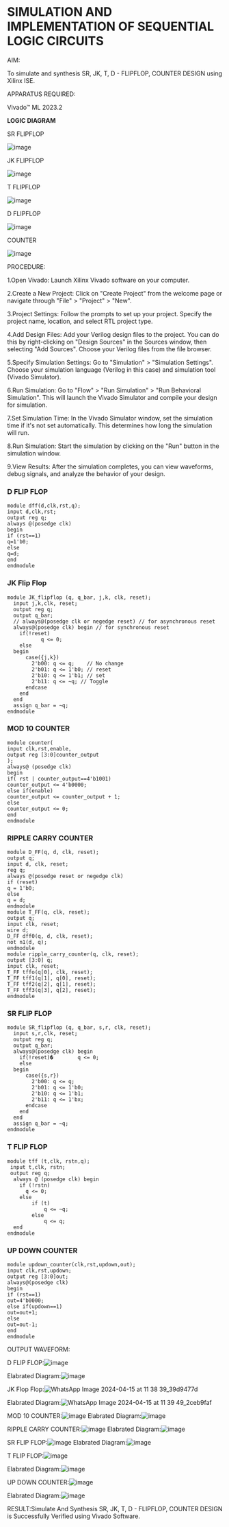 # SIMULATION AND IMPLEMENTATION OF SEQUENTIAL LOGIC CIRCUITS

AIM:

 To simulate and synthesis SR, JK, T, D - FLIPFLOP, COUNTER DESIGN using Xilinx ISE.

APPARATUS REQUIRED:

 Vivado™ ML 2023.2


**LOGIC DIAGRAM**

SR FLIPFLOP

![image](https://github.com/navaneethans/VLSI-LAB-EXP-4/assets/6987778/77fb7f38-5649-4778-a987-8468df9ea3c3)


JK FLIPFLOP

![image](https://github.com/navaneethans/VLSI-LAB-EXP-4/assets/6987778/1510e030-4ddc-42b1-88ce-d00f6f0dc7e6)

T FLIPFLOP

![image](https://github.com/navaneethans/VLSI-LAB-EXP-4/assets/6987778/7a020379-efb1-4104-85ee-439d660baa08)


D FLIPFLOP

![image](https://github.com/navaneethans/VLSI-LAB-EXP-4/assets/6987778/dda843c5-f0a0-4b51-93a2-eaa4b7fa8aa0)


COUNTER

![image](https://github.com/navaneethans/VLSI-LAB-EXP-4/assets/6987778/a1fc5f68-aafb-49a1-93d2-779529f525fa)


  
PROCEDURE:

1.Open Vivado: Launch Xilinx Vivado software on your computer.

2.Create a New Project: Click on "Create Project" from the welcome page or navigate through "File" > "Project" > "New".

3.Project Settings: Follow the prompts to set up your project. Specify the project name, location, and select RTL project type.

4.Add Design Files: Add your Verilog design files to the project. You can do this by right-clicking on "Design Sources" in the Sources window, then selecting "Add Sources". Choose your Verilog files from the file browser.

5.Specify Simulation Settings: Go to "Simulation" > "Simulation Settings". Choose your simulation language (Verilog in this case) and simulation tool (Vivado Simulator).

6.Run Simulation: Go to "Flow" > "Run Simulation" > "Run Behavioral Simulation". This will launch the Vivado Simulator and compile your design for simulation.

7.Set Simulation Time: In the Vivado Simulator window, set the simulation time if it's not set automatically. This determines how long the simulation will run.

8.Run Simulation: Start the simulation by clicking on the "Run" button in the simulation window.

9.View Results: After the simulation completes, you can view waveforms, debug signals, and analyze the behavior of your design.


### D FLIP FLOP
~~~
module dff(d,clk,rst,q);
input d,clk,rst;
output reg q;
always @(posedge clk)
begin
if (rst==1)
q=1'b0;
else
q=d;
end
endmodule
~~~
### JK Flip Flop
~~~
module JK_flipflop (q, q_bar, j,k, clk, reset);  
  input j,k,clk, reset;
  output reg q;
  output q_bar;
  // always@(posedge clk or negedge reset) // for asynchronous reset
  always@(posedge clk) begin // for synchronous reset
    if(!reset)
           q <= 0;
    else 
  begin
      case({j,k})
        2'b00: q <= q;    // No change
        2'b01: q <= 1'b0; // reset
        2'b10: q <= 1'b1; // set
        2'b11: q <= ~q; // Toggle
      endcase
    end
  end
  assign q_bar = ~q;
endmodule
~~~
### MOD 10 COUNTER
~~~
module counter(
input clk,rst,enable,
output reg [3:0]counter_output
);
always@ (posedge clk)
begin 
if( rst | counter_output==4'b1001)
counter_output <= 4'b0000;
else if(enable)
counter_output <= counter_output + 1;
else
counter_output <= 0;
end
endmodule
~~~
### RIPPLE CARRY COUNTER
~~~
module D_FF(q, d, clk, reset);
output q;
input d, clk, reset;
reg q;
always @(posedge reset or negedge clk)
if (reset)
q = 1'b0;
else
q = d;
endmodule
module T_FF(q, clk, reset);
output q;
input clk, reset;
wire d;
D_FF dff0(q, d, clk, reset);
not n1(d, q); 
endmodule
module ripple_carry_counter(q, clk, reset);
output [3:0] q;
input clk, reset;
T_FF tffo(q[0], clk, reset);
T_FF tff1(q[1], q[0], reset);
T_FF tff2(q[2], q[1], reset);
T_FF tff3(q[3], q[2], reset);
endmodule
~~~

### SR FLIP FLOP
~~~
module SR_flipflop (q, q_bar, s,r, clk, reset);
  input s,r,clk, reset;
  output reg q;
  output q_bar;
  always@(posedge clk) begin 
    if(!reset)�        q <= 0;
    else 
  begin
      case({s,r})
        2'b00: q <= q;    
        2'b01: q <= 1'b0; 
        2'b10: q <= 1'b1; 
        2'b11: q <= 1'bx; 
      endcase
    end
  end
  assign q_bar = ~q;
endmodule
~~~
### T FLIP FLOP
~~~
module tff (t,clk, rstn,q);  
 input t,clk, rstn;
 output reg q;
  always @ (posedge clk) begin  
    if (!rstn)  
      q <= 0;  
    else  
        if (t)  
            q <= ~q;  
        else  
            q <= q;  
  end  
endmodule
~~~
### UP DOWN COUNTER
~~~
module updown_counter(clk,rst,updown,out);
input clk,rst,updown;
output reg [3:0]out;
always@(posedge clk)
begin
if (rst==1)
out=4'b0000;
else if(updown==1)
out=out+1;
else
out=out-1;
end
endmodule
~~~
OUTPUT WAVEFORM:

D FLIP FLOP:![image](https://github.com/lycanthrope004/VLSI-LAB-EXP-4/assets/121667830/f4e4c4bb-00ae-4af4-9ade-c29148506622)


Elabrated Diagram:![image](https://github.com/lycanthrope004/VLSI-LAB-EXP-4/assets/121667830/dfea0900-e135-41d5-8069-83c57fdd66bb)

JK Flop Flop:![WhatsApp Image 2024-04-15 at 11 38 39_39d9477d](https://github.com/Madhan0302/VLSI-LAB-EXP-4/assets/160517887/c2bed0d1-b345-4d6c-99c8-85d9e7369c25)

Elabrated Diagram:![WhatsApp Image 2024-04-15 at 11 39 49_2ceb9faf](https://github.com/Madhan0302/VLSI-LAB-EXP-4/assets/160517887/679c340e-3714-4d31-82d5-35c97dec19d0)

MOD 10 COUNTER:![image](https://github.com/lycanthrope004/VLSI-LAB-EXP-4/assets/121667830/c7c9d5f9-c4c1-4cf3-afaa-37fae535bbbf)
Elabrated Diagram:![image](https://github.com/lycanthrope004/VLSI-LAB-EXP-4/assets/121667830/36fa6bf5-bd9a-4409-90a5-3363c06016ea)

RIPPLE CARRY COUNTER:![image](https://github.com/lycanthrope004/VLSI-LAB-EXP-4/assets/121667830/82e833de-ed3e-4be7-84a8-575e9ca6ba59)
Elabrated Diagram:![image](https://github.com/lycanthrope004/VLSI-LAB-EXP-4/assets/121667830/693992cc-accf-4c32-87ee-833fee1991fa)

SR FLIP FLOP:![image](https://github.com/lycanthrope004/VLSI-LAB-EXP-4/assets/121667830/790c549b-2ee1-4465-9d37-be8013e3c3ee)
Elabrated Diagram:![image](https://github.com/lycanthrope004/VLSI-LAB-EXP-4/assets/121667830/91c30531-ba14-417b-90f8-49854ecb55cd)

T FLIP FLOP:![image](https://github.com/lycanthrope004/VLSI-LAB-EXP-4/assets/121667830/5f9a0f68-127d-4ef2-89f6-63d082c4754e)


Elabrated Diagram:![image](https://github.com/lycanthrope004/VLSI-LAB-EXP-4/assets/121667830/c2e7da26-b435-4f2b-a0bc-c5cc1f511b12)

UP DOWN COUNTER:![image](https://github.com/lycanthrope004/VLSI-LAB-EXP-4/assets/121667830/482318ce-7631-4fab-9c34-f8fa88e0a95b)


Elabrated Diagram:![image](https://github.com/lycanthrope004/VLSI-LAB-EXP-4/assets/121667830/4c02787d-aec7-4d1f-bfcb-bfdf2cdc5577)

RESULT:Simulate And Synthesis SR, JK, T, D - FLIPFLOP, COUNTER DESIGN is  Successfully Verified using Vivado Software.


